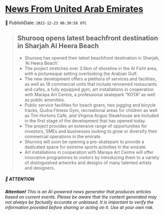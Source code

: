 [News From United Arab Emirates](https://github.com/UAE-Camel/News)
==========


📆 PublishDate: `2022-12-23 06:30:58 UTC`


> ## Shurooq opens latest beachfront destination  in Sharjah Al Heera Beach
>
> - Shurooq has opened their latest beachfront destination in Sharjah, ‘Al Heera Beach’.
> - The project stretches over 3.5km of shoreline in the Al Fisht area, with a picturesque setting overlooking the Arabian Gulf.
> - The new development offers a plethora of services and facilities, as well as 18 commercial units that include renowned restaurants and cafes, a fully equipped gym, art installations in cooperation with Maraya Art Centre, a professional skatepark “KOTA” as well as public amenities.
> - Public service facilities for beach goers, two jogging and bicycle tracks, Qudra Fitness Gym, recreational areas for children as well as Tim Hortons Café, and Virginia Angus Steakhouse are included in the first stage of the development that has opened today.
> - The project provides an extensive range of opportunities for investors, SMEs and businesses looking to grow or diversify their commercial operations in the emirate.
> - Shurooq will soon be opening a pro-skatepark to provide a dedicated space for extreme sports activities in the emirate.
> - Art installations in cooperation with Maraya Art Centre will offer innovative programmes to visitors by introducing them to a variety of distinguished artworks and designs of many talented artists and designers.


##### 📝 ATTENTION

###### **Attention!** This is an AI-powered news generator that produces articles based on current events. Please be aware that the content generated may not always be factually accurate or unbiased. It is important to verify the information provided before sharing or acting on it. Use at your own risk.
